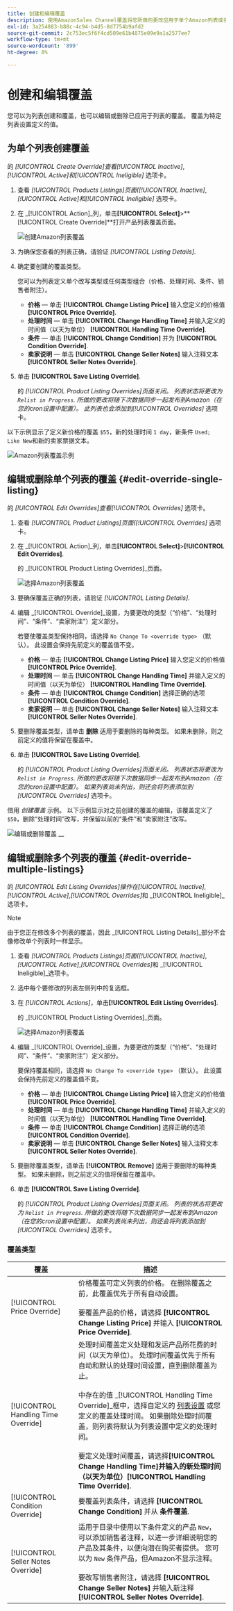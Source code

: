 ```yaml
---
title: 创建和编辑覆盖
description: 使用AmazonSales Channel覆盖将您所做的更改应用于单个Amazon列表或多个列表。
exl-id: 3a254883-b88c-4c94-b4d5-8d7754b9afd2
source-git-commit: 2c753ec5f6f4cd509e61b4875e09e9a1a2577ee7
workflow-type: tm+mt
source-wordcount: '899'
ht-degree: 0%

---
```


# 创建和编辑覆盖

您可以为列表创建和覆盖，也可以编辑或删除已应用于列表的覆盖。 覆盖为特定列表设置定义的值。

## 为单个列表创建覆盖

的 _[!UICONTROL Create Override]_查看_[!UICONTROL Inactive]_, _[!UICONTROL Active]_和_[!UICONTROL Ineligible]_ 选项卡。

1. 查看 _[!UICONTROL Products Listings]_页面(_[!UICONTROL Inactive]_, _[!UICONTROL Active]_和_[!UICONTROL Ineligible]_ 选项卡。

1. 在 _[!UICONTROL Action]_列，单击&#x200B;**[!UICONTROL Select]**>**[!UICONTROL Create Override]**打开产品列表覆盖页面。

   ![创建Amazon列表覆盖](assets/amazon-select-create-override.png)

1. 为确保您查看的列表正确，请验证 _[!UICONTROL Listing Details]_.

1. 确定要创建的覆盖类型。

   您可以为列表定义单个改写类型或任何类型组合（价格、处理时间、条件、销售者附注）。

   - **价格**  — 单击 **[!UICONTROL Change Listing Price]** 输入您定义的价格值 **[!UICONTROL Price Override]**.
   - **处理时间**  — 单击 **[!UICONTROL Change Handling Time]** 并输入定义的时间值（以天为单位） **[!UICONTROL Handling Time Override]**.
   - **条件**  — 单击 **[!UICONTROL Change Condition]** 并为 **[!UICONTROL Condition Override]**.
   - **卖家说明**  — 单击 **[!UICONTROL Change Seller Notes]** 输入注释文本 **[!UICONTROL Seller Notes Override]**.

1. 单击 **[!UICONTROL Save Listing Override]**.

   的 _[!UICONTROL Product Listing Overrides]_页面关闭。 列表状态将更改为 `Relist in Progress`. 所做的更改将随下次数据同步一起发布到Amazon（在您的cron设置中配置）。 此列表也会添加到_[!UICONTROL Overrides]_ 选项卡。

以下示例显示了定义新价格的覆盖 `$55`，新的处理时间 `1 day`，新条件 `Used; Like New`和新的卖家票据文本。

![Amazon列表覆盖示例](assets/amazon-overrides-edit.png)

## 编辑或删除单个列表的覆盖 {#edit-override-single-listing}

的 _[!UICONTROL Edit Overrides]_查看_[!UICONTROL Overrides]_ 选项卡。

1. 查看 _[!UICONTROL Product Listings]_页面(_[!UICONTROL Overrides]_ 选项卡。

1. 在 _[!UICONTROL Action]_列，单击&#x200B;**[!UICONTROL Select]**>**[!UICONTROL Edit Overrides]**.

   的 _[!UICONTROL Product Listing Overrides]_页面。

   ![选择Amazon列表覆盖](assets/amazon-select-edit-overrides.png)

1. 要确保覆盖正确的列表，请验证 _[!UICONTROL Listing Details]_.

1. 编辑 _[!UICONTROL Override]_设置，为要更改的类型（“价格”、“处理时间”、“条件”、“卖家附注”）定义部分。

   若要使覆盖类型保持相同，请选择 `No Change To <override type>` （默认）。 此设置会保持先前定义的覆盖值不变。

   - **价格**  — 单击 **[!UICONTROL Change Listing Price]** 输入您定义的价格值 **[!UICONTROL Price Override]**.
   - **处理时间**  — 单击 **[!UICONTROL Change Handling Time]** 并输入定义的时间值（以天为单位） **[!UICONTROL Handling Time Override]**.
   - **条件**  — 单击 **[!UICONTROL Change Condition]** 选择正确的选项 **[!UICONTROL Condition Override]**.
   - **卖家说明**  — 单击 **[!UICONTROL Change Seller Notes]** 输入注释文本 **[!UICONTROL Seller Notes Override]**.

1. 要删除覆盖类型，请单击 **删除** 适用于要删除的每种类型。 如果未删除，则之前定义的值将保留在覆盖中。

1. 单击 **[!UICONTROL Save Listing Override]**.

   的 _[!UICONTROL Product Listing Overrides]_页面关闭。 列表状态将更改为 `Relist in Progress`. 所做的更改将随下次数据同步一起发布到Amazon（在您的cron设置中配置）。 如果列表尚未列出，则还会将列表添加到_[!UICONTROL Overrides]_ 选项卡。

借用 _创建覆盖_ 示例。 以下示例显示对之前创建的覆盖的编辑，该覆盖定义了 `$50`，删除“处理时间”改写，并保留以前的“条件”和“卖家附注”改写。

![编辑或删除覆盖](assets/amazon-overrides-edit-2.png)
__

## 编辑或删除多个列表的覆盖 {#edit-override-multiple-listings}

的 _[!UICONTROL Edit Listing Overrides]_操作在_[!UICONTROL Inactive]_, _[!UICONTROL Active]_,_[!UICONTROL Overrides]_&#x200B;和 _[!UICONTROL Ineligible]_选项卡。

>[!NOTE]
>
>由于您正在修改多个列表的覆盖，因此 _[!UICONTROL Listing Details]_部分不会像修改单个列表时一样显示。

1. 查看 _[!UICONTROL Products Listings]_页面(_[!UICONTROL Inactive]_, _[!UICONTROL Active]_,_[!UICONTROL Overrides]_&#x200B;和 _[!UICONTROL Ineligible]_选项卡。

1. 选中每个要修改的列表左侧列中的复选框。

1. 在 _[!UICONTROL Actions]_，单击&#x200B;**[!UICONTROL Edit Listing Overrides]**.

   的 _[!UICONTROL Product Listing Overrides]_页面。

   ![选择Amazon列表覆盖](assets/amazon-actions-edit-listing-overrides.png)

1. 编辑 _[!UICONTROL Override]_设置，为要更改的类型（“价格”、“处理时间”、“条件”、“卖家附注”）定义部分。

   要保持覆盖相同，请选择 `No Change To <override type>` （默认）。 此设置会保持先前定义的覆盖值不变。

   - **价格**  — 单击 **[!UICONTROL Change Listing Price]** 输入您定义的价格值 **[!UICONTROL Price Override]**.
   - **处理时间**  — 单击 **[!UICONTROL Change Handling Time]** 并输入定义的时间值（以天为单位） **[!UICONTROL Handling Time Override]**.
   - **条件**  — 单击 **[!UICONTROL Change Condition]** 选择正确的选项 **[!UICONTROL Condition Override]**.
   - **卖家说明**  — 单击 **[!UICONTROL Change Seller Notes]** 输入注释文本 **[!UICONTROL Seller Notes Override]**.

1. 要删除覆盖类型，请单击 **[!UICONTROL Remove]** 适用于要删除的每种类型。 如果未删除，则之前定义的值将保留在覆盖中。

1. 单击 **[!UICONTROL Save Listing Override]**.

   的 _[!UICONTROL Product Listing Overrides]_页面关闭。 列表的状态将更改为 `Relist in Progress`. 所做的更改将随下次数据同步一起发布到Amazon（在您的cron设置中配置）。 如果列表尚未列出，则还会将列表添加到_[!UICONTROL Overrides]_ 选项卡。

### 覆盖类型

| 覆盖 | 描述 |
|--- |--- |
| [!UICONTROL Price Override] | 价格覆盖可定义列表的价格。 在删除覆盖之前，此覆盖优先于所有自动设置。<br><br>要覆盖产品的价格，请选择 **[!UICONTROL Change Listing Price]** 并输入 **[!UICONTROL Price Override]**. |
| [!UICONTROL Handling Time Override] | 处理时间覆盖定义处理和发运产品所花费的时间（以天为单位）。 处理时间覆盖优先于所有自动和默认的处理时间设置，直到删除覆盖为止。<br><br>中存在的值 _[!UICONTROL Handling Time Override]_框中，选择自定义的 [列表设置](./listing-settings.md) 或您定义的覆盖处理时间。 如果删除处理时间覆盖，则列表将默认为列表设置中定义的处理时间。<br><br>要定义处理时间覆盖，请选择&#x200B;**[!UICONTROL Change Handling Time]**并输入的新处理时间（以天为单位）**[!UICONTROL Handling Time Override]**. |
| [!UICONTROL Condition Override] | 要覆盖列表条件，请选择 **[!UICONTROL Change Condition]** 并从 **条件覆盖**. |
| [!UICONTROL Seller Notes Override] | 适用于目录中使用以下条件定义的产品 `New`，可以添加销售者注释，以进一步详细说明您的产品及其条件，以便向潜在购买者提供。 您可以为 `New` 条件产品，但Amazon不显示注释。<br><br>要改写销售者附注，请选择 **[!UICONTROL Change Seller Notes]** 并输入新注释 **[!UICONTROL Seller Notes Override]**. |
